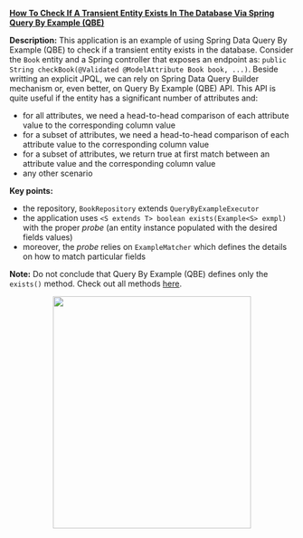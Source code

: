 **[How To Check If A Transient Entity Exists In The Database Via Spring Query By Example (QBE)](https://github.com/AnghelLeonard/Hibernate-SpringBoot/tree/master/HibernateSpringBootExampleApi)**
 
**Description:** This application is an example of using Spring Data Query By Example (QBE) to check if a transient entity exists in the database. Consider the `Book` entity and a Spring controller that exposes an endpoint as: `public String checkBook(@Validated @ModelAttribute Book book, ...)`. Beside writting an explicit JPQL, we can rely on Spring Data Query Builder mechanism or, even better, on Query By Example (QBE) API. This API is quite useful if the entity has a significant number of attributes and:

- for all attributes, we need a head-to-head comparison of each attribute value to the corresponding column value
- for a subset of attributes, we need a head-to-head comparison of each attribute value to the corresponding column value
- for a subset of attributes, we return true at first match between an attribute value and the corresponding column value
- any other scenario

**Key points:**
- the repository, `BookRepository` extends `QueryByExampleExecutor`
- the application uses `<S extends T> boolean exists(Example<S> exmpl)` with the proper *probe* (an entity instance populated with the desired fields values)
- moreover, the *probe* relies on `ExampleMatcher` which defines the details on how to match particular fields

**Note:** Do not conclude that Query By Example (QBE) defines only the `exists()` method. Check out all methods [here](https://docs.spring.io/spring-data/commons/docs/current/api/org/springframework/data/repository/query/QueryByExampleExecutor.html).
     
<a href="https://leanpub.com/java-persistence-performance-illustrated-guide"><p align="center"><img src="https://github.com/AnghelLeonard/Hibernate-SpringBoot/blob/master/Java%20Persistence%20Performance%20Illustrated%20Guide.jpg" height="410" width="350"/></p></a>
